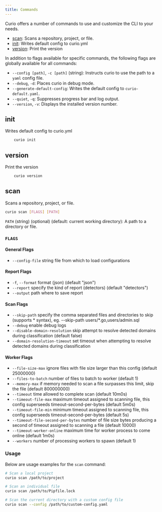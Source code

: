 ```yaml
---
title: Commands
---
```


Curio offers a number of commands to use and customize the CLI to your needs.

- [scan](#scan): Scans a repository, project, or file.
- [init](#init): Writes default config to curio.yml
- [version](#version): Print the version

In addition to flags available for specific commands, the following flags are globally available for all commands:

- `--config [path]`, `-c [path]` (string): Instructs curio to use the path to a `yaml` config file.
- `--debug`, `-d`: Places curio in debug mode.
- `--generate-default-config`: Writes the default config to `curio-default.yaml`.
- `--quiet`, `-q`: Suppresses progress bar and log output.
- `--version`, `-v`: Displays the installed version number.

## init

Writes default config to curio.yml

```bash
    curio init
```

## version

Print the version

```bash
    curio version
```

## scan

Scans a repository, project, or file.

```bash
curio scan [FLAGS] [PATH]
```

`PATH` (string) (optional) (default: current working directory): A path to a directory or file.

### `FLAGS`

#### General Flags

- `--config-file` string file from which to load configurations

#### Report Flags

- `-f`, `--format` format (json) (default "json")
- `--report` specify the kind of report (detectors) (default "detectors")
- `--output` path where to save report

#### Scan Flags

- `--skip-path` specify the comma separated files and directories to skip (supports \* syntax), eg. --skip-path users/\*.go,users/admin.sql
- `--debug` enable debug logs
- `--disable-domain-resolution` skip attempt to resolve detected domains during classification (default false)
- `--domain-resolution-timeout` set timeout when attempting to resolve detected domains during classification

#### Worker Flags

- `--file-size-max` ignore files with file size larger than this config (default 25000000)
- `--files-to-batch` number of files to batch to worker (default 1)
- `--memory-max` if memory needed to scan a file surpasses this limit, skip the file (default 800000000)
- `--timeout` time allowed to complete scan (default 10m0s)
- `--timeout-file-max` maximum timeout assigned to scanning file, this config superseeds timeout-second-per-bytes (default 5m0s)
- `--timeout-file-min` minimum timeout assigned to scanning file, this config superseeds timeout-second-per-bytes (default 5s)
- `--timeout-file-second-per-bytes` number of file size bytes producing a second of timeout assigned to scanning a file (default 10000)
- `--timeout-worker-online` maximum time for worker process to come online (default 1m0s)
- `--workers` number of processing workers to spawn (default 1)

### Usage

Below are usage examples for the `scan` command:

```bash
# Scan a local project
curio scan /path/to/project

# Scan an individual file
curio scan /path/to/Pipfile.lock

# Scan the current directory with a custom config file
curio scan --config /path/to/custom-config.yaml
```
